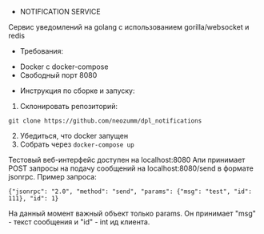 * NOTIFICATION SERVICE

Сервис уведомлений на golang с использованием gorilla/websocket и redis

* Требования:
+ Docker с docker-compose
+ Свободный порт 8080

* Инструкция по сборке и запуску:
1. Склонировать репозиторий: 

``` git clone https://github.com/neozumm/dpl_notifications ```

2. Убедиться, что docker запущен
3. Собрать через 
``` docker-compose up ```

Тестовый веб-интерфейс доступен на localhost:8080
Апи принимает POST запросы на подачу сообщений на localhost:8080/send в формате jsonrpc. 
Пример запроса: 

``` 
{"jsonrpc": "2.0", "method": "send", "params": {"msg": "test", "id": 111}, "id": 1}
```

На данный момент важный объект только params. Он принимает "msg" - текст сообщения и "id" - int ид клиента.
